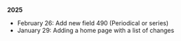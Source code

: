 
**2025**

* February 26: Add new field 490 (Periodical or series)
* January 29: Adding a home page with a list of changes
